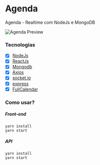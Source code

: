 # Agenda
Agenda - Realtime com NodeJs e MongoDB

![Agenda Preview](https://i.imgur.com/7epG9Nx.gif)

### Tecnologias
- [x] [NodeJs](https://nodejs.org/en/)
- [x] [ReactJs](https://pt-br.reactjs.org/)
- [x] [Mongodb](https://www.mongodb.com/)
- [x] [Axios](https://github.com/axios/axios)
- [x] [socket.io](https://github.com/socketio/socket.io)
- [x] [express](https://github.com/expressjs/express)
- [x] [FullCalendar](https://github.com/fullcalendar/fullcalendar)

### Como usar?

##### Front-end

```
yarn install
yarn start
```

##### API

```
yarn install
yarn start
```
